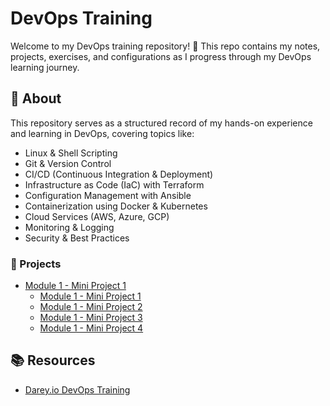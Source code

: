 # DevOps Training

Welcome to my DevOps training repository! 🚀 This repo contains my notes, projects, exercises, and configurations as I progress through my DevOps learning journey.

## 📌 About

This repository serves as a structured record of my hands-on experience and learning in DevOps, covering topics like:

- Linux & Shell Scripting
- Git & Version Control
- CI/CD (Continuous Integration & Deployment)
- Infrastructure as Code (IaC) with Terraform
- Configuration Management with Ansible
- Containerization using Docker & Kubernetes
- Cloud Services (AWS, Azure, GCP)
- Monitoring & Logging
- Security & Best Practices

### 🚀 Projects

- [Module 1 - Mini Project 1](Module-1/)
  - [Module 1 - Mini Project 1](Module-1/mini-project-1/README.md)
  - [Module 1 - Mini Project 2](Module-1/mini-project-2/README.md)
  - [Module 1 - Mini Project 3](Module-1/mini-project-3/README.md)
  - [Module 1 - Mini Project 4](Module-1/mini-project-4/README.md)

## 📚 Resources

- [Darey.io DevOps Training](https://3mtt.academy.darey.io/)
